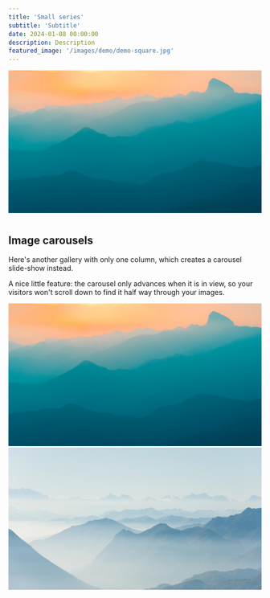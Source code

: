 ```yaml
---
title: 'Small series'
subtitle: 'Subtitle'
date: 2024-01-08 00:00:00
description: Description
featured_image: '/images/demo/demo-square.jpg'
---
```


![](/images/demo/demo-landscape.jpg)

# 


## Image carousels

Here's another gallery with only one column, which creates a carousel slide-show instead.

A nice little feature: the carousel only advances when it is in view, so your visitors won't scroll down to find it half way through your images.

<div class="gallery" data-columns="1">
	<img src="/images/demo/demo-landscape.jpg">
	<img src="/images/demo/demo-landscape-2.jpg">
</div>


